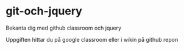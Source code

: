 # git-och-jquery
Bekanta dig med github classroom och jquery

Uppgiften hittar du på google classroom eller i wikin på github repon
